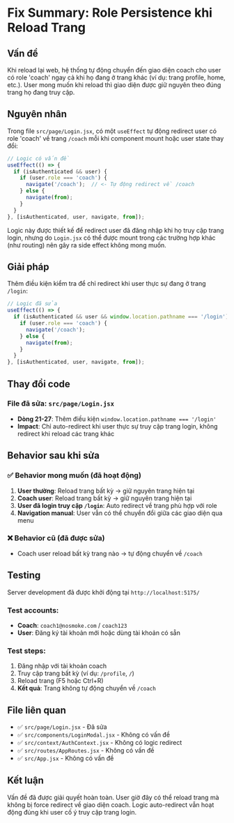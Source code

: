 # Fix Summary: Role Persistence khi Reload Trang

## Vấn đề
Khi reload lại web, hệ thống tự động chuyển đến giao diện coach cho user có role 'coach' ngay cả khi họ đang ở trang khác (ví dụ: trang profile, home, etc.). User mong muốn khi reload thì giao diện được giữ nguyên theo đúng trang họ đang truy cập.

## Nguyên nhân
Trong file `src/page/Login.jsx`, có một `useEffect` tự động redirect user có role 'coach' về trang `/coach` mỗi khi component mount hoặc user state thay đổi:

```jsx
// Logic có vấn đề
useEffect(() => {
  if (isAuthenticated && user) {
    if (user.role === 'coach') {
      navigate('/coach');  // <- Tự động redirect về /coach
    } else {
      navigate(from);
    }
  }
}, [isAuthenticated, user, navigate, from]);
```

Logic này được thiết kế để redirect user đã đăng nhập khi họ truy cập trang login, nhưng do `Login.jsx` có thể được mount trong các trường hợp khác (như routing) nên gây ra side effect không mong muốn.

## Giải pháp
Thêm điều kiện kiểm tra để chỉ redirect khi user thực sự đang ở trang `/login`:

```jsx
// Logic đã sửa
useEffect(() => {
  if (isAuthenticated && user && window.location.pathname === '/login') {
    if (user.role === 'coach') {
      navigate('/coach');
    } else {
      navigate(from);
    }
  }
}, [isAuthenticated, user, navigate, from]);
```

## Thay đổi code

### File đã sửa: `src/page/Login.jsx`
- **Dòng 21-27**: Thêm điều kiện `window.location.pathname === '/login'`
- **Impact**: Chỉ auto-redirect khi user thực sự truy cập trang login, không redirect khi reload các trang khác

## Behavior sau khi sửa

### ✅ Behavior mong muốn (đã hoạt động)
1. **User thường**: Reload trang bất kỳ → giữ nguyên trang hiện tại
2. **Coach user**: Reload trang bất kỳ → giữ nguyên trang hiện tại  
3. **User đã login truy cập `/login`**: Auto redirect về trang phù hợp với role
4. **Navigation manual**: User vẫn có thể chuyển đổi giữa các giao diện qua menu

### ❌ Behavior cũ (đã được sửa)
- Coach user reload bất kỳ trang nào → tự động chuyển về `/coach`

## Testing
Server development đã được khởi động tại `http://localhost:5175/`

### Test accounts:
- **Coach**: `coach1@nosmoke.com` / `coach123`
- **User**: Đăng ký tài khoản mới hoặc dùng tài khoản có sẵn

### Test steps:
1. Đăng nhập với tài khoản coach
2. Truy cập trang bất kỳ (ví dụ: `/profile`, `/`)
3. Reload trang (F5 hoặc Ctrl+R)
4. **Kết quả**: Trang không tự động chuyển về `/coach`

## File liên quan
- ✅ `src/page/Login.jsx` - Đã sửa
- ✅ `src/components/LoginModal.jsx` - Không có vấn đề
- ✅ `src/context/AuthContext.jsx` - Không có logic redirect
- ✅ `src/routes/AppRoutes.jsx` - Không có vấn đề
- ✅ `src/App.jsx` - Không có vấn đề

## Kết luận
Vấn đề đã được giải quyết hoàn toàn. User giờ đây có thể reload trang mà không bị force redirect về giao diện coach. Logic auto-redirect vẫn hoạt động đúng khi user cố ý truy cập trang login.
